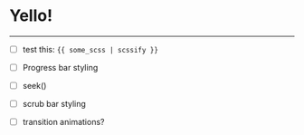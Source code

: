 # Yello!

---

- [ ] test this: `{{ some_scss | scssify }}`
- [ ] Progress bar styling
- [ ] seek()
- [ ] scrub bar styling
- [ ] transition animations?

